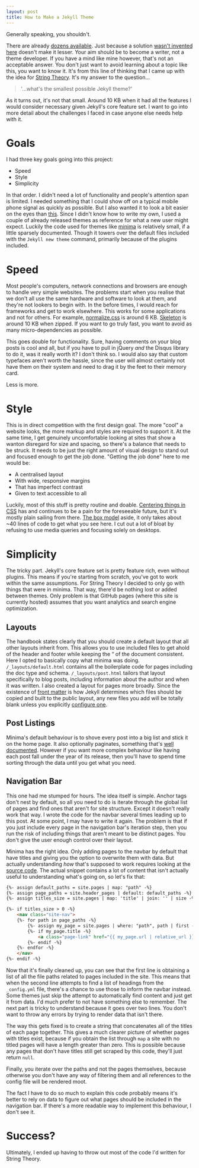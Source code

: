 ```yaml
---
layout: post
title: How to Make a Jekyll Theme
---
```


Generally speaking, you shouldn't.

There are already [dozens available](https://jekyllrb.com/docs/themes). Just because a solution
[wasn't invented here](https://en.wikipedia.org/wiki/Not_invented_here) doesn't
make it lesser. Your aim should be to become a writer, not a theme developer.
If you have a mind like mine however, that's not an acceptable answer.
You don't just want to avoid learning about a topic like this, you want to know
it. It's from this line of thinking that I came up with the idea for
[String Theory](https://github.com/LunaRoseManor/string-theory). It's my answer
to the question...

> '...what's the smallest possible Jekyll theme?'

As it turns out, it's not that small. Around 10 KB when it had all the features
I would consider necessary given Jekyll's core feature set. I want to go into
more detail about the challenges I faced in case anyone else needs help with it.

# Goals
I had three key goals going into this project:

- Speed
- Style
- Simplicity

In that order. I didn't need a lot of functionality and people's attention span
is limited. I needed something that I could show off on a typical mobile phone
signal as quickly as possible. But I also wanted it to look a bit easier on
the eyes than [this](https://info.cern.ch/hypertext/WWW/TheProject.html). Since
I didn't know how to write my own, I used a couple of already released
themes as reference for what a new user might expect. Luckily the code used for
themes like [minima](https://github.com/jekyll/minima) is relatively small, if
a little sparsely documented. Though it towers over the default files included
with the `Jekyll new theme` command, primarily because of the plugins included.

# Speed
Most people's computers, network connections and browsers are enough to handle
very simple websites. The problems start when you realise that we don't all
use the same hardware and software to look at them, and they're not lookers to
begin with. In the before times, I would reach for frameworks and get to work
elsewhere. This works for some applications and not for others. For example,
[normalize.css](https://necolas.github.io/normalize.css/) is around 6 KB.
[Skeleton](https://http://getskeleton.com/) is around 10 KB when zipped. If you
want to go truly fast, you want to avoid as many micro-dependencies as possible.

This goes double for functionality. Sure, having comments on your blog posts is
cool and all, but if you have to pull in jQuery *and* the Disqus library to do
it, was it really worth it? I don't think so. I would also say that custom
typefaces aren't worth the hassle, since the user will almost certainly not
have them on their system and need to drag it by the feet to their memory card.

Less is more.

# Style
This is in direct competition with the first design goal. The more "cool" a
website looks, the more markup and styles are required to support it. At the
same time, I get genuinely uncomfortable looking at sites that show a wanton
disregard for size and spacing, so there's a balance that needs to be struck.
It needs to be just the right amount of visual design to stand out and focused
enough to get the job done. "Getting the job done" here to me would be:

- A centralised layout
- With wide, responsive margins
- That has imperfect contrast
- Given to text accessible to all

Luckily, most of this stuff is pretty routine and doable.
[Centering things in CSS](https://www.w3.org/Style/Examples/007/center.en.html)
has and continues to be a pain for the foreseeable future, but it's mostly plain
sailing from there. [The box model](https://www.w3schools.com/Css/css_boxmodel.asp)
aside, it only takes about ~40 lines of code to get what you see here. I cut out
a lot of bloat by refusing to use media queries and focusing solely on desktops.

# Simplicity
The tricky part. Jekyll's core feature set is pretty feature rich, even without
plugins. This means if you're starting from scratch, you've got to work within
the same assumptions. For String Theory I decided to only go with things that
were in minima. That way, there'd be nothing lost or added between themes. Only
problem is that GitHub pages (where this site is currently hosted) assumes that
you want analytics and search engine optimization.

## Layouts
The handbook states clearly that you should create a default layout that all
other layouts inherit from. This allows you to use included files to get ahold
of the header and footer while keeping the “ of the document consistent.
Here I opted to basically copy what minima was doing. `/_layouts/default.html`
contains all the boilerplate code for pages including the doc type and schema.
`/_layouts/post.html` tailors that layout specifically to blog posts, including
information about the author and when it was written. I also created a layout
for pages more broadly. Since the existence of
[front matter](https://jekyllrb.com/docs/front-matter/)
is how Jekyll determines which files should be copied and built to the public
layout, any new files you add will be totally blank unless you explicitly
[configure one](https://jekyllrb.com/docs/configuration/front-matter-defaults/).

## Post Listings
Minima's default behaviour is to shove every post into a big list and stick it
on the home page. It also optionally paginates, something that's
[well documented](https://jekyllrb.com/docs/pagination/#enable-pagination).
However if you want more complex behaviour like having each post fall under the
year of its release, then you'll have to spend time sorting through the data
until you get what you need.

## Navigation Bar
This one had me stumped for hours. The idea itself is simple. Anchor tags don't
nest by default, so all you need to do is iterate through the global list of
pages and find ones that aren't for site structure. Except it doesn't really 
work that way. I wrote the code for the navbar several times leading up to this
post. At some point, I may have to write it again. The problem is that if you
just include every page in the navigation bar's iteration step, then you run the
risk of including things that aren't meant to be distinct pages. You don't give
the user enough control over their layout.

Minima has the right idea. Only adding pages to the navbar by default that
have titles and giving you the option to overwrite them with data. But actually
understanding *how* that's supposed to work requires looking at the
[source code](https://github.com/jekyll/minima/blob/master/_includes/header.html).
The actual snippet contains a lot of content that isn't actually useful to
understanding what's going on, so let's fix that:

```html
{%- assign default_paths = site.pages | map: "path" -%}
{%- assign page_paths = site.header_pages | default: default_paths -%}
{%- assign titles_size = site.pages | map: 'title' | join: '' | size -%}

{%- if titles_size > 0 -%}
    <nav class="site-nav">
    {%- for path in page_paths -%}
        {%- assign my_page = site.pages | where: "path", path | first -%}
        {%- if my_page.title -%}
            <a class="page-link" href="{{ my_page.url | relative_url }}">{{ my_page title | escape }}</a>
        {%- endif -%}
    {%- endfor -%}
    </nav>
{%- endif -%}
```

Now that it's finally cleaned up, you can see that the first line is obtaining
a list of all the file paths related to pages included in the site. This means
that when the second line attempts to find a list of headings from the
`_config.yml` file, there's a chance to use those to inform the navbar instead.
Some themes just skip the attempt to automatically find content and just get it
from data. I'd much prefer to not have something else to remember.
The next part is tricky to understand because it goes over two lines. You don't
want to throw any errors by trying to render data that isn't there.

The way this gets fixed is to create a string that concatenates all of the
titles of each page together. This gives a much clearer picture of whether pages
with titles exist, because if you obtain the list through `map` a site with no
titled pages will have a length greater than zero. This is possible because
any pages that don't have titles still get scraped by this code, they'll just
return `null`.

Finally, you iterate over the paths and not the pages themselves, because
otherwise you don't have any way of filtering them and all references to the
config file will be rendered moot.

The fact I have to do so much to explain this code probably means it's better to
rely on data to figure out what pages should be included in the navigation bar.
If there's a more readable way to implement this behaviour, I don't see it.

# Success?
Ultimately, I ended up having to throw out most of the code I'd written for
String Theory.